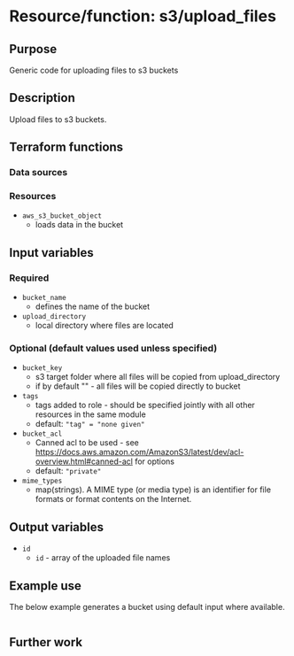 # Resource/function: s3/upload_files

## Purpose
Generic code for uploading files to s3 buckets

## Description
Upload files to s3 buckets.

## Terraform functions

### Data sources

### Resources
- `aws_s3_bucket_object`
    - loads data in the bucket

## Input variables
### Required
- `bucket_name`
    - defines the name of the bucket
- `upload_directory`
    - local directory where files are located  

### Optional (default values used unless specified)
- `bucket_key`
    - s3 target folder where all files will be copied from upload_directory
    - if by default "" - all files will be copied directly to bucket 
- `tags`
    - tags added to role - should be specified jointly with all other resources in the same module
    - default: `"tag" = "none given"`
- `bucket_acl`
    - Canned acl to be used - see https://docs.aws.amazon.com/AmazonS3/latest/dev/acl-overview.html#canned-acl for options
    - default: `"private"`
- `mime_types`
    - map(strings). A MIME type (or media type) is an identifier for file formats or format contents on the Internet.

## Output variables
- `id`
    - `id` - array of the uploaded file names

## Example use
The below example generates a bucket using default input where available.
```sql

```

## Further work
